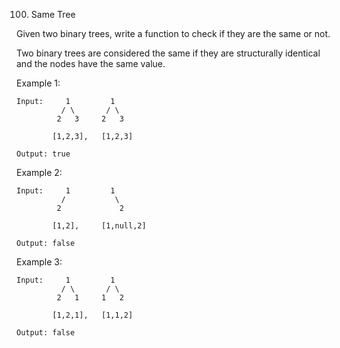 100. Same Tree


Given two binary trees, write a function to check if they are the same or not.

Two binary trees are considered the same if they are structurally identical and the nodes have the same value.


Example 1:
```
Input:     1         1
          / \       / \
         2   3     2   3

        [1,2,3],   [1,2,3]

Output: true
```

Example 2:

```
Input:     1         1
          /           \
         2             2

        [1,2],     [1,null,2]

Output: false
```

Example 3:
```
Input:     1         1
          / \       / \
         2   1     1   2

        [1,2,1],   [1,1,2]

Output: false
```